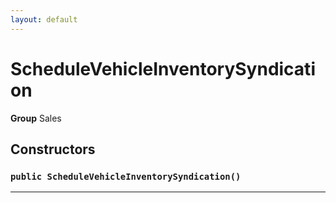 ```yaml
---
layout: default
---
```

# ScheduleVehicleInventorySyndication



**Group** Sales

## Constructors
### `public ScheduleVehicleInventorySyndication()`
---
